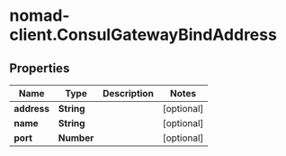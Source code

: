 # nomad-client.ConsulGatewayBindAddress

## Properties

Name | Type | Description | Notes
------------ | ------------- | ------------- | -------------
**address** | **String** |  | [optional] 
**name** | **String** |  | [optional] 
**port** | **Number** |  | [optional] 


